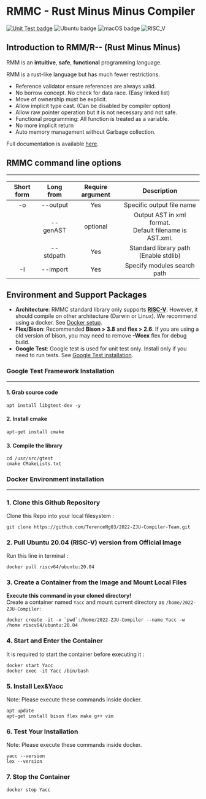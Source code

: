 # RMMC - Rust Minus Minus Compiler

[![Unit Test badge](https://github.com/TerenceNg03/RMMC/actions/workflows/AutoTest.yml/badge.svg)](https://github.com/TerenceNg03/RMMC/actions/workflows/AutoTest.yml)
![Ubuntu badge](https://badgen.net/badge/icon/Ubuntu?icon=terminal&label)
![macOS badge](https://badgen.net/badge/icon/macOS?icon=apple&label)
![RISC_V](https://badgen.net/badge/icon/RISC-V/purple?icon=atom&label)

## Introduction to RMM/R-\- (Rust Minus Minus)

RMM is an **intuitive**, **safe**, **functional** programming language.

RMM is a rust-like language but has much fewer restrictions.
 - Reference validator ensure references are always valid.
 - No borrow concept. No check for data race. (Easy linked list)
 - Move of ownership must be explicit.
 - Allow implicit type cast. (Can be disabled by compiler option)
 - Allow raw pointer operation but it is not necessary and not safe.
 - Functional programming: All function is treated as a variable.
 - No more implicit return
 - Auto memory management without Garbage collection.

Full documentation is available [here](standard.md).

## RMMC command line options
---

| Short form | Long from | Require argument |Description |
| :---: | :---: | :---: | :---: |
| -o | --output | Yes | Specific output file name |
|| --genAST | optional | Output AST in xml format.<br>Default filename is AST.xml. |
|  | --stdpath | Yes | Standard library path (Enable stdlib) |
| -I | --import | Yes | Specify modules search path |

## Environment and Support Packages

 - **Architecture**: RMMC standard library only supports **[RISC-V](https://riscv.org/)**. However, it should compile on other architecture (Darwin or Linux). We recommend using a docker. See [Docker setup](#docker-environment-installation).
 - **Flex/Bison**: Recommended **Bison > 3.8** and **flex > 2.6**. If you are using a old version of bison, you may need to remove **-Wcex** flex for debug build.
 - **Google Test**: Google test is used for unit test only. Install only if you need to run tests. See [Google Test installation](#google-test-framework-installation).

### Google Test Framework Installation
---
#### 1. Grab source code
```
apt install libgtest-dev -y
```

#### 2. Install cmake
```
apt-get install cmake
```

#### 3. Compile the library
```
cd /usr/src/gtest
cmake CMakeLists.txt
```

### Docker Environment installation
----
### 1. Clone this Github Repository
Clone this Repo into your local filesystem : 
```
git clone https://github.com/TerenceNg03/2022-ZJU-Compiler-Team.git
```

### 2. Pull Ubuntu 20.04 (RISC-V) version from Official Image  
Run this line in terminal : 
```
docker pull riscv64/ubuntu:20.04
```

### 3. Create a Container from the  Image and Mount Local Files
**Execute this command in your cloned directory!**  
Create a container named `Yacc` and mount current directory as `/home/2022-ZJU-Compiler`: 
```
docker create -it -v `pwd`:/home/2022-ZJU-Compiler --name Yacc -w /home riscv64/ubuntu:20.04
```

### 4. Start and Enter the Container

It is required to start the container before executing it : 
```
docker start Yacc
docker exec -it Yacc /bin/bash
```

### 5. Install Lex&Yacc

Note: Please execute these commands inside docker.

```
apt update
apt-get install bison flex make g++ vim
```

### 6. Test Your Installation

Note: Please execute these commands inside docker.

```
yacc --version
lex --version
```

### 7. Stop the Container

```
docker stop Yacc
```
